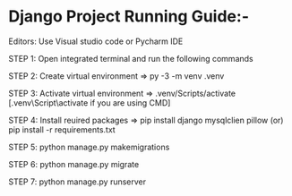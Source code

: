 # Django Project Running Guide:-

Editors: Use Visual studio code or Pycharm IDE

STEP 1: Open integrated terminal and run the following commands

STEP 2: Create virtual environment => py -3 -m venv .venv

STEP 3: Activate virtual environment => .venv/Scripts/activate [.venv\Script\activate if you are using CMD]

STEP 4: Install reuired packages => pip install django mysqlclien pillow (or) pip install -r requirements.txt

STEP 5: python manage.py makemigrations

STEP 6: python manage.py migrate

STEP 7: python manage.py runserver
